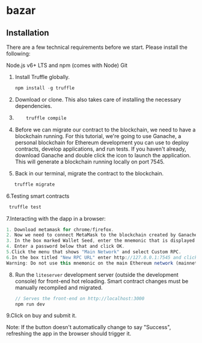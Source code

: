 # bazar
## Installation


There are a few technical requirements before we start. Please install the following:

Node.js v6+ LTS and npm (comes with Node)
Git

1. Install Truffle globally.
    ```javascript
    npm install -g truffle
    ```

2. Download or clone. This also takes care of installing the necessary dependencies.
      
3. ```javascript
       truffle compile
   ```

4. Before we can migrate our contract to the blockchain, we need to have a blockchain running. For this tutorial, we're going to use Ganache, a personal blockchain for Ethereum development you can use to deploy contracts, develop applications, and run tests. If you haven't already, download Ganache and double click the icon to launch the application. This will generate a blockchain running locally on port 7545.

5. Back in our terminal, migrate the contract to the blockchain.
  ```javascript
     truffle migrate
  ```
6.Testing smart contracts 
  ```javascript
   truffle test
  ```
7.Interacting with the dapp in a browser:
```javascript
1. Download metamask for chrome/firefox.
2. Now we need to connect MetaMask to the blockchain created by Ganache.
3. In the box marked Wallet Seed, enter the mnemonic that is displayed in Ganache.
4. Enter a password below that and click OK.
5.Click the menu that shows "Main Network" and select Custom RPC.
6.In the box titled "New RPC URL" enter http://127.0.0.1:7545 and click Save.
Warning: Do not use this mnemonic on the main Ethereum network (mainnet). If you send ETH to any account generated from this mnemonic, you will lose it all!
 ```
 
8. Run the `liteserver` development server (outside the development console) for front-end hot reloading. Smart contract changes must be manually recompiled and migrated.
    ```javascript
    // Serves the front-end on http://localhost:3000
    npm run dev
    ```
9.Click on buy and submit it.

Note: If the button doesn't automatically change to say "Success", refreshing the app in the browser should trigger it.
